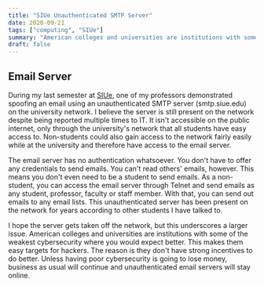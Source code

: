 ```yaml
---
title: "SIUe Unauthenticated SMTP Server"
date: 2020-09-21
tags: ["computing", "SIUe"]
summary: "American colleges and universities are institutions with some of the weakest cybersecurity where you would expect better. This makes them easy targets for hackers. The reason is they don't have strong incentives to do better. Unless having poor cybersecurity is going to lose money, business as usual will continue and unauthenticated email servers will stay online."
draft: false
---
```

## Email Server
During my last semester at [SIUe](https://siue.edu), one of my professors demonstrated spoofing an email using an unauthenticated SMTP server (smtp.siue.edu) on the university network. I believe the server is still present on the network despite being reported multiple times to IT. It isn't accessible on the public internet, only through the university's network that all students have easy access to. Non-students could also gain access to the network fairly easily while at the university and therefore have access to the email server.    

The email server has no authentication whatsoever. You don't have to offer any credentials to send emails. You can't read others' emails, however. This means you don't even need to be a student to send emails. As a non-student, you can access the email server through Telnet and send emails as any student, professor, faculty or staff member. With that, you can send out emails to any email lists. This unauthenticated server has been present on the network for years according to other students I have talked to.    

I hope the server gets taken off the network, but this underscores a larger issue. American colleges and universities are institutions with some of the weakest cybersecurity where you would expect better. This makes them easy targets for hackers. The reason is they don't have strong incentives to do better. Unless having poor cybersecurity is going to lose money, business as usual will continue and unauthenticated email servers will stay online.
